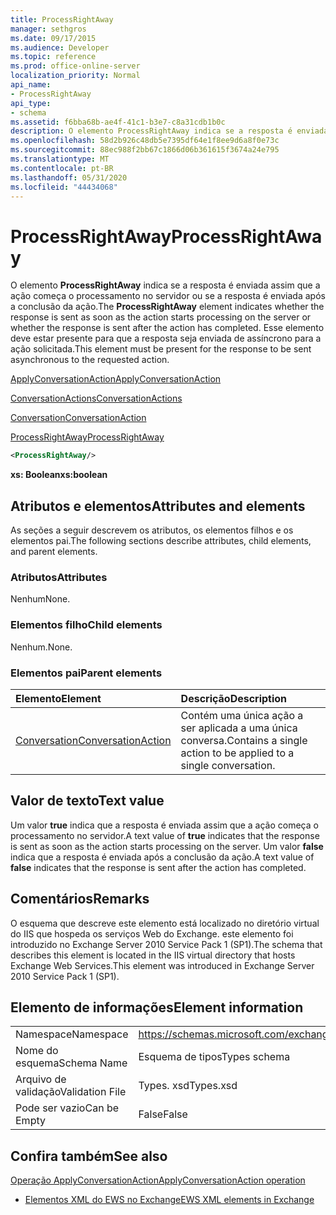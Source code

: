```yaml
---
title: ProcessRightAway
manager: sethgros
ms.date: 09/17/2015
ms.audience: Developer
ms.topic: reference
ms.prod: office-online-server
localization_priority: Normal
api_name:
- ProcessRightAway
api_type:
- schema
ms.assetid: f6bba68b-ae4f-41c1-b3e7-c8a31cdb1b0c
description: O elemento ProcessRightAway indica se a resposta é enviada assim que a ação começa o processamento no servidor ou se a resposta é enviada após a conclusão da ação. Esse elemento deve estar presente para que a resposta seja enviada de assíncrono para a ação solicitada.
ms.openlocfilehash: 58d2b926c48db5e7395df64e1f8ee9d6a8f0e73c
ms.sourcegitcommit: 88ec988f2bb67c1866d06b361615f3674a24e795
ms.translationtype: MT
ms.contentlocale: pt-BR
ms.lasthandoff: 05/31/2020
ms.locfileid: "44434068"
---
```

# <a name="processrightaway"></a><span data-ttu-id="75905-104">ProcessRightAway</span><span class="sxs-lookup"><span data-stu-id="75905-104">ProcessRightAway</span></span>

<span data-ttu-id="75905-105">O elemento **ProcessRightAway** indica se a resposta é enviada assim que a ação começa o processamento no servidor ou se a resposta é enviada após a conclusão da ação.</span><span class="sxs-lookup"><span data-stu-id="75905-105">The **ProcessRightAway** element indicates whether the response is sent as soon as the action starts processing on the server or whether the response is sent after the action has completed.</span></span> <span data-ttu-id="75905-106">Esse elemento deve estar presente para que a resposta seja enviada de assíncrono para a ação solicitada.</span><span class="sxs-lookup"><span data-stu-id="75905-106">This element must be present for the response to be sent asynchronous to the requested action.</span></span> 
  
[<span data-ttu-id="75905-107">ApplyConversationAction</span><span class="sxs-lookup"><span data-stu-id="75905-107">ApplyConversationAction</span></span>](applyconversationaction.md)
  
[<span data-ttu-id="75905-108">ConversationActions</span><span class="sxs-lookup"><span data-stu-id="75905-108">ConversationActions</span></span>](conversationactions.md)
  
[<span data-ttu-id="75905-109">Conversation</span><span class="sxs-lookup"><span data-stu-id="75905-109">ConversationAction</span></span>](conversationaction.md)
  
[<span data-ttu-id="75905-110">ProcessRightAway</span><span class="sxs-lookup"><span data-stu-id="75905-110">ProcessRightAway</span></span>](processrightaway.md)
  
```XML
<ProcessRightAway/>
```

 <span data-ttu-id="75905-111">**xs: Boolean**</span><span class="sxs-lookup"><span data-stu-id="75905-111">**xs:boolean**</span></span>
## <a name="attributes-and-elements"></a><span data-ttu-id="75905-112">Atributos e elementos</span><span class="sxs-lookup"><span data-stu-id="75905-112">Attributes and elements</span></span>

<span data-ttu-id="75905-113">As seções a seguir descrevem os atributos, os elementos filhos e os elementos pai.</span><span class="sxs-lookup"><span data-stu-id="75905-113">The following sections describe attributes, child elements, and parent elements.</span></span>
  
### <a name="attributes"></a><span data-ttu-id="75905-114">Atributos</span><span class="sxs-lookup"><span data-stu-id="75905-114">Attributes</span></span>

<span data-ttu-id="75905-115">Nenhum</span><span class="sxs-lookup"><span data-stu-id="75905-115">None.</span></span>
  
### <a name="child-elements"></a><span data-ttu-id="75905-116">Elementos filho</span><span class="sxs-lookup"><span data-stu-id="75905-116">Child elements</span></span>

<span data-ttu-id="75905-117">Nenhum.</span><span class="sxs-lookup"><span data-stu-id="75905-117">None.</span></span>
  
### <a name="parent-elements"></a><span data-ttu-id="75905-118">Elementos pai</span><span class="sxs-lookup"><span data-stu-id="75905-118">Parent elements</span></span>

|<span data-ttu-id="75905-119">**Elemento**</span><span class="sxs-lookup"><span data-stu-id="75905-119">**Element**</span></span>|<span data-ttu-id="75905-120">**Descrição**</span><span class="sxs-lookup"><span data-stu-id="75905-120">**Description**</span></span>|
|:-----|:-----|
|[<span data-ttu-id="75905-121">Conversation</span><span class="sxs-lookup"><span data-stu-id="75905-121">ConversationAction</span></span>](conversationaction.md) <br/> |<span data-ttu-id="75905-122">Contém uma única ação a ser aplicada a uma única conversa.</span><span class="sxs-lookup"><span data-stu-id="75905-122">Contains a single action to be applied to a single conversation.</span></span>  <br/> |
   
## <a name="text-value"></a><span data-ttu-id="75905-123">Valor de texto</span><span class="sxs-lookup"><span data-stu-id="75905-123">Text value</span></span>

<span data-ttu-id="75905-124">Um valor **true** indica que a resposta é enviada assim que a ação começa o processamento no servidor.</span><span class="sxs-lookup"><span data-stu-id="75905-124">A text value of **true** indicates that the response is sent as soon as the action starts processing on the server.</span></span> <span data-ttu-id="75905-125">Um valor **false** indica que a resposta é enviada após a conclusão da ação.</span><span class="sxs-lookup"><span data-stu-id="75905-125">A text value of **false** indicates that the response is sent after the action has completed.</span></span> 
  
## <a name="remarks"></a><span data-ttu-id="75905-126">Comentários</span><span class="sxs-lookup"><span data-stu-id="75905-126">Remarks</span></span>

<span data-ttu-id="75905-127">O esquema que descreve este elemento está localizado no diretório virtual do IIS que hospeda os serviços Web do Exchange. este elemento foi introduzido no Exchange Server 2010 Service Pack 1 (SP1).</span><span class="sxs-lookup"><span data-stu-id="75905-127">The schema that describes this element is located in the IIS virtual directory that hosts Exchange Web Services.This element was introduced in Exchange Server 2010 Service Pack 1 (SP1).</span></span>
  
## <a name="element-information"></a><span data-ttu-id="75905-128">Elemento de informações</span><span class="sxs-lookup"><span data-stu-id="75905-128">Element information</span></span>

|||
|:-----|:-----|
|<span data-ttu-id="75905-129">Namespace</span><span class="sxs-lookup"><span data-stu-id="75905-129">Namespace</span></span>  <br/> |https://schemas.microsoft.com/exchange/services/2006/types  <br/> |
|<span data-ttu-id="75905-130">Nome do esquema</span><span class="sxs-lookup"><span data-stu-id="75905-130">Schema Name</span></span>  <br/> |<span data-ttu-id="75905-131">Esquema de tipos</span><span class="sxs-lookup"><span data-stu-id="75905-131">Types schema</span></span>  <br/> |
|<span data-ttu-id="75905-132">Arquivo de validação</span><span class="sxs-lookup"><span data-stu-id="75905-132">Validation File</span></span>  <br/> |<span data-ttu-id="75905-133">Types. xsd</span><span class="sxs-lookup"><span data-stu-id="75905-133">Types.xsd</span></span>  <br/> |
|<span data-ttu-id="75905-134">Pode ser vazio</span><span class="sxs-lookup"><span data-stu-id="75905-134">Can be Empty</span></span>  <br/> |<span data-ttu-id="75905-135">False</span><span class="sxs-lookup"><span data-stu-id="75905-135">False</span></span>  <br/> |
   
## <a name="see-also"></a><span data-ttu-id="75905-136">Confira também</span><span class="sxs-lookup"><span data-stu-id="75905-136">See also</span></span>



[<span data-ttu-id="75905-137">Operação ApplyConversationAction</span><span class="sxs-lookup"><span data-stu-id="75905-137">ApplyConversationAction operation</span></span>](applyconversationaction-operation.md)


- [<span data-ttu-id="75905-138">Elementos XML do EWS no Exchange</span><span class="sxs-lookup"><span data-stu-id="75905-138">EWS XML elements in Exchange</span></span>](ews-xml-elements-in-exchange.md)

